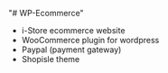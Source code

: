 "# WP-Ecommerce" 

- i-Store ecommerce website
- WooCommerce plugin for wordpress
- Paypal (payment gateway)
- Shopisle theme
